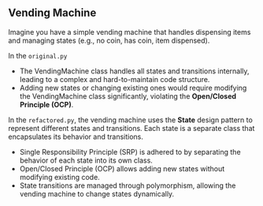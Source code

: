 ## Vending Machine

Imagine you have a simple vending machine that handles dispensing items and managing states (e.g., no coin, has coin, item dispensed).

In the `original.py`
- The VendingMachine class handles all states and transitions internally, leading to a complex and hard-to-maintain code structure.
- Adding new states or changing existing ones would require modifying the VendingMachine class significantly, violating the **Open/Closed Principle (OCP)**. 

In the `refactored.py`, the vending machine uses the **State** design pattern to represent different states and transitions. Each state is a separate class that encapsulates its behavior and transitions. 
- Single Responsibility Principle (SRP) is adhered to by separating the behavior of each state into its own class.
- Open/Closed Principle (OCP) allows adding new states without modifying existing code.
- State transitions are managed through polymorphism, allowing the vending machine to change states dynamically.